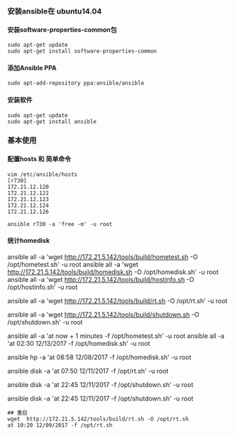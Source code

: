 
### 安装ansible在 ubuntu14.04

#### 安装software-properties-common包
```
sudo apt-get update
sudo apt-get install software-properties-common
```

#### 添加Ansible PPA
```
sudo apt-add-repository ppa:ansible/ansible
```

#### 安装软件
```
sudo apt-get update
sudo apt-get install ansible
```

### 基本使用
#### 配置hosts 和 简单命令
```
vim /etc/ansible/hosts
[r730]
172.21.12.120
172.21.12.122
172.21.12.123
172.21.12.124
172.21.12.126

ansible r730 -a 'free -m' -u root
```

#### 统计homedisk
ansible all -a 'wget  http://172.21.5.142/tools/build/hometest.sh -O /opt/hometest.sh' -u root
ansible all -a 'wget  http://172.21.5.142/tools/build/homedisk.sh -O /opt/homedisk.sh' -u root
ansible all -a 'wget  http://172.21.5.142/tools/build/hostinfo.sh -O /opt/hostinfo.sh' -u root

ansible all -a 'wget  http://172.21.5.142/tools/build/rt.sh -O /opt/rt.sh' -u root

ansible all -a 'wget  http://172.21.5.142/tools/build/shutdown.sh -O /opt/shutdown.sh' -u root




ansible all -a 'at now + 1 minutes -f /opt/hometest.sh' -u root
ansible all -a 'at 02:30 12/13/2017 -f /opt/homedisk.sh' -u root

ansible hp -a 'at 08:58 12/08/2017 -f /opt/homedisk.sh' -u root

ansible disk -a 'at 07:50 12/11/2017 -f /opt/rt.sh' -u root

ansible disk -a 'at 22:45 12/11/2017 -f /opt/shutdown.sh' -u root


ansible disk -a 'at 22:45 12/11/2017 -f /opt/shutdown.sh' -u root
```
## 重启
wget  http://172.21.5.142/tools/build/rt.sh -O /opt/rt.sh
at 10:20 12/09/2017 -f /opt/rt.sh
```
####
